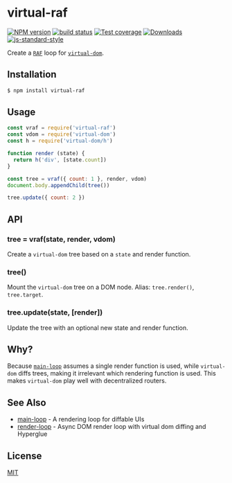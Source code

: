 # virtual-raf
[![NPM version][npm-image]][npm-url]
[![build status][travis-image]][travis-url]
[![Test coverage][codecov-image]][codecov-url]
[![Downloads][downloads-image]][downloads-url]
[![js-standard-style][standard-image]][standard-url]

Create a [`RAF`](https://github.com/chrisdickinson/raf) loop for
[`virtual-dom`](https://github.com/Matt-Esch/virtual-dom).

## Installation
```bash
$ npm install virtual-raf
```

## Usage
```js
const vraf = require('virtual-raf')
const vdom = require('virtual-dom')
const h = require('virtual-dom/h')

function render (state) {
  return h('div', [state.count])
}

const tree = vraf({ count: 1 }, render, vdom)
document.body.appendChild(tree())

tree.update({ count: 2 })
```

## API
### tree = vraf(state, render, vdom)
Create a `virtual-dom` tree based on a `state` and render function.

### tree()
Mount the `virtual-dom` tree on a DOM node. Alias: `tree.render()`,
`tree.target`.

### tree.update(state, [render])
Update the tree with an optional new state and render function.

## Why?
Because [`main-loop`](https://github.com/Raynos/main-loop) assumes a single
render function is used, while `virtual-dom` diffs trees, making it irrelevant
which rendering function is used. This makes `virtual-dom` play well with
decentralized routers.

## See Also
- [main-loop](https://github.com/Raynos/main-loop) - A rendering loop for diffable UIs
- [render-loop](https://github.com/azer/render-loop) - Async DOM render loop with virtual dom diffing and Hyperglue

## License
[MIT](https://tldrlegal.com/license/mit-license)

[npm-image]: https://img.shields.io/npm/v/virtual-raf.svg?style=flat-square
[npm-url]: https://npmjs.org/package/virtual-raf
[travis-image]: https://img.shields.io/travis/yoshuawuyts/virtual-raf.svg?style=flat-square
[travis-url]: https://travis-ci.org/yoshuawuyts/virtual-raf
[codecov-image]: https://img.shields.io/codecov/c/github/yoshuawuyts/validate-json-schema-form/master.svg?style=flat-square
[codecov-url]: https://codecov.io/github/yoshuawuyts/validate-json-schema-form
[downloads-image]: http://img.shields.io/npm/dm/virtual-raf.svg?style=flat-square
[downloads-url]: https://npmjs.org/package/virtual-raf
[standard-image]: https://img.shields.io/badge/code%20style-standard-brightgreen.svg?style=flat-square
[standard-url]: https://github.com/feross/standard
